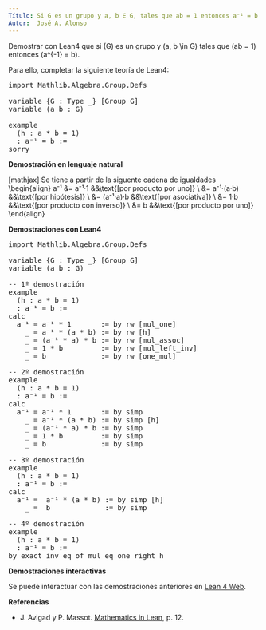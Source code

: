 ```yaml
---
Título: Si G es un grupo y a, b ∈ G, tales que ab = 1 entonces a⁻¹ = b
Autor:  José A. Alonso
---
```


Demostrar con Lean4 que si \(G\) es un grupo y \(a, b \in G\) tales que \(ab = 1\) entonces \(a^{-1} = b\).

Para ello, completar la siguiente teoría de Lean4:

<pre lang="lean">
import Mathlib.Algebra.Group.Defs

variable {G : Type _} [Group G]
variable (a b : G)

example
  (h : a * b = 1)
  : a⁻¹ = b :=
sorry
</pre>
<!--more-->

<b>Demostración en lenguaje natural</b>

[mathjax]
Se tiene a partir de la siguente cadena de igualdades
\begin{align}
   a⁻¹ &= a⁻¹·1         &&\text{[por producto por uno]} \\
       &= a⁻¹·(a·b)     &&\text{[por hipótesis]} \\
       &= (a⁻¹·a)·b     &&\text{[por asociativa]} \\
       &= 1·b           &&\text{[por producto con inverso]} \\
       &= b             &&\text{[por producto por uno]}
\end{align}

<b>Demostraciones con Lean4</b>

<pre lang="lean">
import Mathlib.Algebra.Group.Defs

variable {G : Type _} [Group G]
variable (a b : G)

-- 1º demostración
example
  (h : a * b = 1)
  : a⁻¹ = b :=
calc
  a⁻¹ = a⁻¹ * 1       := by rw [mul_one]
    _ = a⁻¹ * (a * b) := by rw [h]
    _ = (a⁻¹ * a) * b := by rw [mul_assoc]
    _ = 1 * b         := by rw [mul_left_inv]
    _ = b             := by rw [one_mul]

-- 2º demostración
example
  (h : a * b = 1)
  : a⁻¹ = b :=
calc
  a⁻¹ = a⁻¹ * 1       := by simp
    _ = a⁻¹ * (a * b) := by simp [h]
    _ = (a⁻¹ * a) * b := by simp
    _ = 1 * b         := by simp
    _ = b             := by simp

-- 3º demostración
example
  (h : a * b = 1)
  : a⁻¹ = b :=
calc
  a⁻¹ =  a⁻¹ * (a * b) := by simp [h]
    _ =  b             := by simp

-- 4º demostración
example
  (h : a * b = 1)
  : a⁻¹ = b :=
by exact inv_eq_of_mul_eq_one_right h
</pre>

<b>Demostraciones interactivas</b>

Se puede interactuar con las demostraciones anteriores en <a href="https://lean.math.hhu.de/#url=https://raw.githubusercontent.com/jaalonso/Calculemus2/main/src/CS_de_inverso.lean" rel="noopener noreferrer" target="_blank">Lean 4 Web</a>.

<b>Referencias</b>

<ul>
<li> J. Avigad y P. Massot. <a href="https://bit.ly/3U4UjBk">Mathematics in Lean</a>, p. 12.</li>
</ul>
